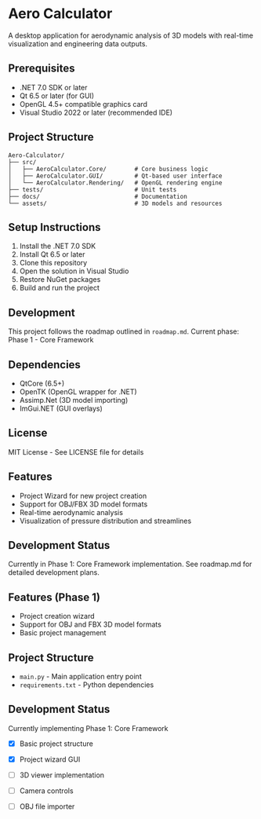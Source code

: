 # Aero Calculator

A desktop application for aerodynamic analysis of 3D models with real-time visualization and engineering data outputs.

## Prerequisites
- .NET 7.0 SDK or later
- Qt 6.5 or later (for GUI)
- OpenGL 4.5+ compatible graphics card
- Visual Studio 2022 or later (recommended IDE)

## Project Structure
```
Aero-Calculator/
├── src/
│   ├── AeroCalculator.Core/        # Core business logic
│   ├── AeroCalculator.GUI/         # Qt-based user interface
│   └── AeroCalculator.Rendering/   # OpenGL rendering engine
├── tests/                          # Unit tests
├── docs/                           # Documentation
└── assets/                         # 3D models and resources
```

## Setup Instructions
1. Install the .NET 7.0 SDK
2. Install Qt 6.5 or later
3. Clone this repository
4. Open the solution in Visual Studio
5. Restore NuGet packages
6. Build and run the project

## Development
This project follows the roadmap outlined in `roadmap.md`. Current phase: Phase 1 - Core Framework

## Dependencies
- QtCore (6.5+)
- OpenTK (OpenGL wrapper for .NET)
- Assimp.Net (3D model importing)
- ImGui.NET (GUI overlays)

## License
MIT License - See LICENSE file for details

## Features

- Project Wizard for new project creation
- Support for OBJ/FBX 3D model formats
- Real-time aerodynamic analysis
- Visualization of pressure distribution and streamlines

## Development Status

Currently in Phase 1: Core Framework implementation. See roadmap.md for detailed development plans.

## Features (Phase 1)
- Project creation wizard
- Support for OBJ and FBX 3D model formats
- Basic project management

## Project Structure
- `main.py` - Main application entry point
- `requirements.txt` - Python dependencies

## Development Status
Currently implementing Phase 1: Core Framework
- [x] Basic project structure
- [x] Project wizard GUI
- [ ] 3D viewer implementation
- [ ] Camera controls
- [ ] OBJ file importer

